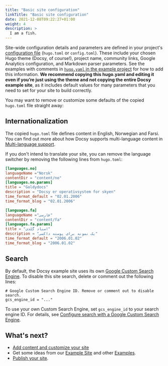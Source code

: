 ```yaml
---
title: "Basic site configuration"
linkTitle: "Basic site configuration"
date: 2021-12-08T09:22:27+01:00
weight: 4
description: >
  I am a fish.
---
```


Site-wide configuration details and parameters are defined in your project's [configuration file] (`hugo.toml` or `config.toml`). These include your chosen Hugo theme (Docsy, of course!), project name, community links, Google Analytics configuration, and Markdown parser parameters. See the examples with comments in [`hugo.yaml` in the example project](https://github.com/google/docsy-example/blob/main/hugo.yaml) for how to add this information. **We recommend copying this hugo.yaml and editing it even if you’re just using the theme and not copying the entire Docsy example site**, as it includes default values for many parameters that you need to set for your site to build correctly.

You may want to remove or customize some defaults of the copied `hugo.toml` file straight away:

## Internationalization

The copied `hugo.toml` file defines content in English, Norwegian and Farsi. You can find out more about how Docsy supports multi-language content in [Multi-language support](/docs/language/).

If you don't intend to translate your site, you can remove the language switcher by removing the following lines from `hugo.toml`:

```toml
[languages.no]
languageName ="Norsk"
contentDir = "content/no"
[languages.no.params]
title = "Goldydocs"
description = "Docsy er operativsystem for skyen"
time_format_default = "02.01.2006"
time_format_blog = "02.01.2006"

[languages.fa]
languageName ="فارسی"
contentDir = "content/fa"
[languages.fa.params]
title = "اسناد گلدی"
description = "یک نمونه برای پوسته داکسی"
time_format_default = "2006.01.02"
time_format_blog = "2006.01.02"
```

## Search

By default, the Docsy example site uses its own [Google Custom Search Engine](https://cse.google.com/cse/all). To disable this site search, delete or comment out the following lines:

```
# Google Custom Search Engine ID. Remove or comment out to disable search.
gcs_engine_id = "..."
```

To use your own Custom Search Engine, set `gcs_engine_id` to your search engine ID. For details, see [Configure search with a Google Custom Search Engine](/docs/adding-content/search/#configure-search-with-a-google-custom-search-engine).

## What's next?

* [Add content and customize your site](/docs/adding-content/)
* Get some ideas from our [Example Site](https://github.com/google/docsy-example) and other [Examples](/docs/examples/).
* [Publish your site](/docs/deployment/).

[configuration file]: https://gohugo.io/getting-started/configuration/#configuration-file
